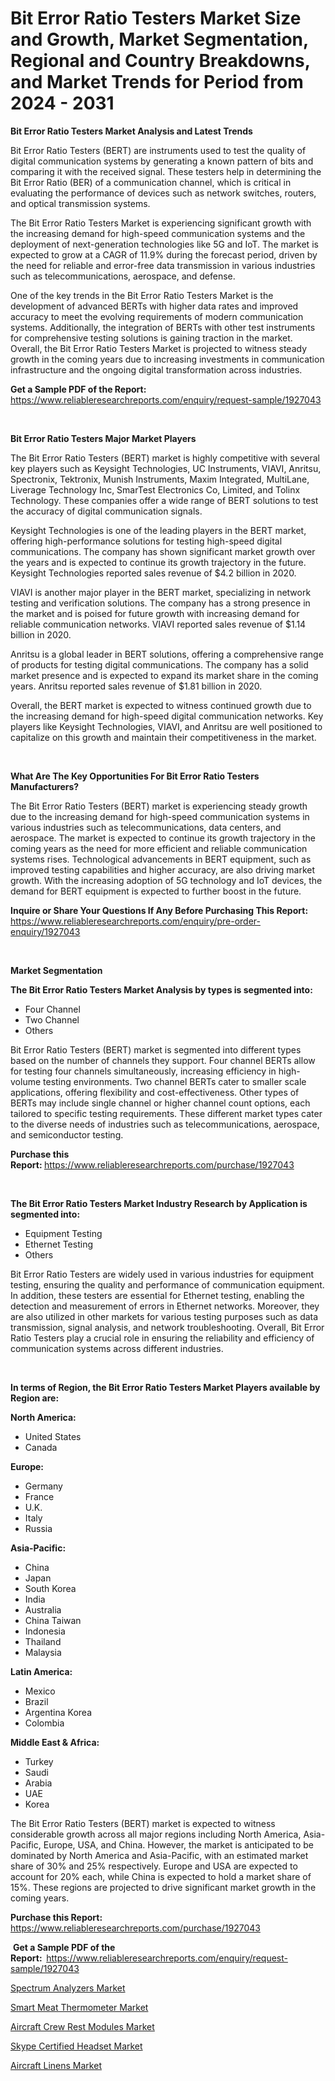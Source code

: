 <p><h1>Bit Error Ratio Testers Market Size and Growth, Market Segmentation, Regional and Country Breakdowns, and Market Trends for Period from 2024 -  2031</h1></p><p><strong>Bit Error Ratio Testers Market Analysis and Latest Trends</strong></p>
<p><p>Bit Error Ratio Testers (BERT) are instruments used to test the quality of digital communication systems by generating a known pattern of bits and comparing it with the received signal. These testers help in determining the Bit Error Ratio (BER) of a communication channel, which is critical in evaluating the performance of devices such as network switches, routers, and optical transmission systems.</p><p>The Bit Error Ratio Testers Market is experiencing significant growth with the increasing demand for high-speed communication systems and the deployment of next-generation technologies like 5G and IoT. The market is expected to grow at a CAGR of 11.9% during the forecast period, driven by the need for reliable and error-free data transmission in various industries such as telecommunications, aerospace, and defense.</p><p>One of the key trends in the Bit Error Ratio Testers Market is the development of advanced BERTs with higher data rates and improved accuracy to meet the evolving requirements of modern communication systems. Additionally, the integration of BERTs with other test instruments for comprehensive testing solutions is gaining traction in the market. Overall, the Bit Error Ratio Testers Market is projected to witness steady growth in the coming years due to increasing investments in communication infrastructure and the ongoing digital transformation across industries.</p></p>
<p><strong>Get a Sample PDF of the Report:&nbsp;</strong> <a href="https://www.reliableresearchreports.com/enquiry/request-sample/1927043">https://www.reliableresearchreports.com/enquiry/request-sample/1927043</a></p>
<p>&nbsp;</p>
<p><strong>Bit Error Ratio Testers Major Market Players</strong></p>
<p><p>The Bit Error Ratio Testers (BERT) market is highly competitive with several key players such as Keysight Technologies, UC Instruments, VIAVI, Anritsu, Spectronix, Tektronix, Munish Instruments, Maxim Integrated, MultiLane, Liverage Technology Inc, SmarTest Electronics Co, Limited, and Tolinx Technology. These companies offer a wide range of BERT solutions to test the accuracy of digital communication signals.</p><p>Keysight Technologies is one of the leading players in the BERT market, offering high-performance solutions for testing high-speed digital communications. The company has shown significant market growth over the years and is expected to continue its growth trajectory in the future. Keysight Technologies reported sales revenue of $4.2 billion in 2020.</p><p>VIAVI is another major player in the BERT market, specializing in network testing and verification solutions. The company has a strong presence in the market and is poised for future growth with increasing demand for reliable communication networks. VIAVI reported sales revenue of $1.14 billion in 2020.</p><p>Anritsu is a global leader in BERT solutions, offering a comprehensive range of products for testing digital communications. The company has a solid market presence and is expected to expand its market share in the coming years. Anritsu reported sales revenue of $1.81 billion in 2020.</p><p>Overall, the BERT market is expected to witness continued growth due to the increasing demand for high-speed digital communication networks. Key players like Keysight Technologies, VIAVI, and Anritsu are well positioned to capitalize on this growth and maintain their competitiveness in the market.</p></p>
<p>&nbsp;</p>
<p><strong>What Are The Key Opportunities For Bit Error Ratio Testers Manufacturers?</strong></p>
<p><p>The Bit Error Ratio Testers (BERT) market is experiencing steady growth due to the increasing demand for high-speed communication systems in various industries such as telecommunications, data centers, and aerospace. The market is expected to continue its growth trajectory in the coming years as the need for more efficient and reliable communication systems rises. Technological advancements in BERT equipment, such as improved testing capabilities and higher accuracy, are also driving market growth. With the increasing adoption of 5G technology and IoT devices, the demand for BERT equipment is expected to further boost in the future.</p></p>
<p><strong>Inquire or Share Your Questions If Any Before Purchasing This Report:</strong> <a href="https://www.reliableresearchreports.com/enquiry/pre-order-enquiry/1927043">https://www.reliableresearchreports.com/enquiry/pre-order-enquiry/1927043</a></p>
<p>&nbsp;</p>
<p><strong>Market Segmentation</strong></p>
<p><strong>The Bit Error Ratio Testers Market Analysis by types is segmented into:</strong></p>
<p><ul><li>Four Channel</li><li>Two Channel</li><li>Others</li></ul></p>
<p><p>Bit Error Ratio Testers (BERT) market is segmented into different types based on the number of channels they support. Four channel BERTs allow for testing four channels simultaneously, increasing efficiency in high-volume testing environments. Two channel BERTs cater to smaller scale applications, offering flexibility and cost-effectiveness. Other types of BERTs may include single channel or higher channel count options, each tailored to specific testing requirements. These different market types cater to the diverse needs of industries such as telecommunications, aerospace, and semiconductor testing.</p></p>
<p><strong>Purchase this Report:&nbsp;</strong><a href="https://www.reliableresearchreports.com/purchase/1927043">https://www.reliableresearchreports.com/purchase/1927043</a></p>
<p>&nbsp;</p>
<p><strong>The Bit Error Ratio Testers Market Industry Research by Application is segmented into:</strong></p>
<p><ul><li>Equipment Testing</li><li>Ethernet Testing</li><li>Others</li></ul></p>
<p><p>Bit Error Ratio Testers are widely used in various industries for equipment testing, ensuring the quality and performance of communication equipment. In addition, these testers are essential for Ethernet testing, enabling the detection and measurement of errors in Ethernet networks. Moreover, they are also utilized in other markets for various testing purposes such as data transmission, signal analysis, and network troubleshooting. Overall, Bit Error Ratio Testers play a crucial role in ensuring the reliability and efficiency of communication systems across different industries.</p></p>
<p>&nbsp;</p>
<p><strong>In terms of Region, the Bit Error Ratio Testers Market Players available by Region are:</strong></p>
<p>
    <p> <strong> North America: </strong>
        <ul>
            <li>United States</li>
            <li>Canada</li>
        </ul>
        </p> 
    <p> <strong> Europe: </strong>
        <ul>
            <li>Germany</li>
            <li>France</li>
            <li>U.K.</li>
            <li>Italy</li>
            <li>Russia</li>
        </ul>
        </p> 
    <p> <strong> Asia-Pacific: </strong>
        <ul>
            <li>China</li>
            <li>Japan</li>
            <li>South Korea</li>
            <li>India</li>
            <li>Australia</li>
            <li>China Taiwan</li>
            <li>Indonesia</li>
            <li>Thailand</li>
            <li>Malaysia</li>
        </ul>
        </p> 
    <p> <strong> Latin America: </strong>
        <ul>
            <li>Mexico</li>
            <li>Brazil</li>
            <li>Argentina Korea</li>
            <li>Colombia</li>
        </ul>
        </p> 
    <p> <strong> Middle East & Africa: </strong>
        <ul>
            <li>Turkey</li>
            <li>Saudi</li>
            <li>Arabia</li>
            <li>UAE</li>
            <li>Korea</li>
        </ul>
    </p>
    </p>
<p><p>The Bit Error Ratio Testers (BERT) market is expected to witness considerable growth across all major regions including North America, Asia-Pacific, Europe, USA, and China. However, the market is anticipated to be dominated by North America and Asia-Pacific, with an estimated market share of 30% and 25% respectively. Europe and USA are expected to account for 20% each, while China is expected to hold a market share of 15%. These regions are projected to drive significant market growth in the coming years.</p></p>
<p><strong>Purchase this Report: </strong><a href="https://www.reliableresearchreports.com/purchase/1927043">https://www.reliableresearchreports.com/purchase/1927043</a></p>
<p>&nbsp;<strong>Get a Sample PDF of the Report:&nbsp;&nbsp;</strong><a href="https://www.reliableresearchreports.com/enquiry/request-sample/1927043">https://www.reliableresearchreports.com/enquiry/request-sample/1927043</a></p>
<p><strong></strong></p>
<p><p><a href="https://github.com/brentleyjimmiealvaradoz4l1rea/Market-Research-Report-List-1/blob/main/spectrum-analyzers-market.md">Spectrum Analyzers Market</a></p><p><a href="https://view.publitas.com/reportprime-1/smart-meat-thermometer-market-research-report-the-key-to-successful-business-strategy-forecasted-for-period-from-2024-2031/">Smart Meat Thermometer Market</a></p><p><a href="https://three-jumbo-f6d.notion.site/Aircraft-Crew-Rest-Modules-Market-Offers-Provide-Insightful-Data-for-the-Time-Period-from-2024-to-20-df70771864a9492688aa76477e15f396">Aircraft Crew Rest Modules Market</a></p><p><a href="https://view.publitas.com/reportprime-1/skype-certified-headset-market-size-focuses-on-market-dynamics-in-depth-analysis-and-future-projections-of-its-market-forecasted-for-period-from-2024-to-2031/">Skype Certified Headset Market</a></p><p><a href="https://iodized-pantydraco-05c.notion.site/Aircraft-Linens-Market-Size-Reflecting-a-Forecast-Till-2031-Market-By-Type-By-Application-and-By-G-c518187592864147938bce282cf9f040">Aircraft Linens Market</a></p></p>